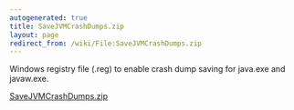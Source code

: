 ```yaml
---
autogenerated: true
title: SaveJVMCrashDumps.zip
layout: page
redirect_from: /wiki/File:SaveJVMCrashDumps.zip
---
```


Windows registry file (.reg) to enable crash dump saving for java.exe
and javaw.exe.

[SaveJVMCrashDumps.zip](/media/files/SaveJVMCrashDumps.zip)


